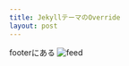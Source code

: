 ```yaml
---
title: JekyllテーマのOverride
layout: post
---
```



footerにある
![feed](https://gyazo.com/1c3f3779075834651e9c927a2ea096a4)

